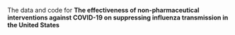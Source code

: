 The data and code for **The effectiveness of non-pharmaceutical interventions against COVID-19 on suppressing influenza transmission in the United States**
